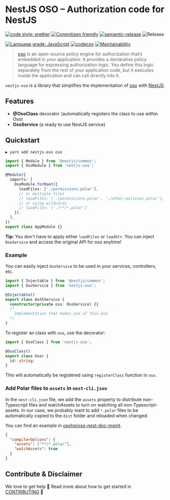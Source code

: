 # NestJS OSO – Authorization code for NestJS

[![code style: prettier](https://img.shields.io/badge/code_style-prettier-ff69b4.svg?style=flat-square)](https://github.com/prettier/prettier)
[![Commitizen friendly](https://img.shields.io/badge/commitizen-friendly-brightgreen.svg?style=flat-square)](http://commitizen.github.io/cz-cli/)
[![semantic-release](https://img.shields.io/badge/%20%20%F0%9F%93%A6%F0%9F%9A%80-semantic--release-e10079.svg?style=flat-square)](https://github.com/semantic-release/semantic-release)
![Release](https://github.com/bjerkio/nestjs-oso/workflows/Release/badge.svg)

[![Language grade: JavaScript](https://img.shields.io/lgtm/grade/javascript/g/bjerkio/nestjs-oso.svg?logo=lgtm&logoWidth=18)](https://lgtm.com/projects/g/bjerkio/nestjs-oso/context:javascript)
[![codecov](https://codecov.io/gh/bjerkio/nestjs-oso/branch/main/graph/badge.svg)](https://codecov.io/gh/bjerkio/nestjs-oso)
[![Maintainability](https://api.codeclimate.com/v1/badges/85ecf3895e428d2c3064/maintainability)](https://codeclimate.com/github/bjerkio/nestjs-oso/maintainability)

> [oso][] is an open-source policy engine for authorization that’s embedded in
> your application. It provides a declarative policy language for expressing
> authorization logic. You define this logic separately from the rest of your
> application code, but it executes inside the application and can call directly
> into it.

`nestjs-oso` is a library that simplifies the implementation of [oso][] with
[NestJS][nest].

## Features

- **@OsoClass** decorator (automatically registers the class to use within Oso)
- **OsoService** (a ready to use NestJS service)

## Quickstart

```shell
▶ yarn add nestjs-oso oso
```

```typescript
import { Module } from '@nestjs/common';
import { OsoModule } from 'nestjs-oso';

@Module({
  imports: [
    OsoModule.forRoot({
      loadFiles: ['./permissions.polar'],
      // or multiple files
      // loadFiles: ['./permissions.polar', './other-policies.polar'],
      // or using wildcards
      // loadFiles: ['./**/*.polar']
    }),
  ],
})
export class AppModule {}
```

**Tip:** You don't have to apply either `loadFiles` or `loadStr`. You can inject
`OsoService` and access the original API for oso anytime!

### Example

You can easily inject `OsoService` to be used in your services, controllers,
etc.

```typescript
import { Injectable } from '@nestjs/common';
import { OsoService } from 'nestjs-oso';

@Injectable()
export class AuthService {
  constructor(private oso: OsoService) {}
  /*
    Implementation that makes use of this.oso
  */
}
```

To register an class with `oso`, use the decorator:

```typescript
import { OsoClass } from 'nestjs-oso';

@OsoClass()
export class User {
  id: string;
}
```

This will automatically be registered using `registerClass` function in `oso`.

### Add Polar files to `assets` in `nest-cli.json`

In the `nest-cli.json` file, we add the `assets` property to distribute non-Typescript
files and watchAssets to turn on watching all non-Typescript-assets. In our case, we
probably want to add `*.polar` files to be automatically copied to the `dist` folder
and reloaded when changed.

You can find an example in [osohq/oso-nest-doc-mgmt](https://github.com/osohq/oso-nest-doc-mgmt/blob/main/nest-cli.json).

```json
{
  "compilerOptions": {
    "assets": ["**/*.polar"],
    "watchAssets": true
  }
}

```

## Contribute & Disclaimer

We love to get help 🙏 Read more about how to get started in
[CONTRIBUTING](CONTRIBUTING.md) 🌳

[oso]: https://github.com/osohq/oso
[nest]: https://github.com/nestjs/nest
